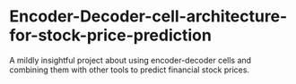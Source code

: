 # Encoder-Decoder-cell-architecture-for-stock-price-prediction
A mildly insightful project about using encoder-decoder cells and combining them with other tools to predict financial stock prices.

